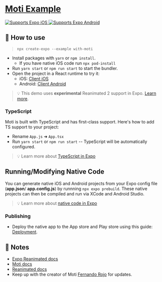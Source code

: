 # [Moti Example](https://moti.fyi/)

<p>
  <!-- iOS -->
  <a href="https://itunes.apple.com/app/apple-store/id982107779">
    <img alt="Supports Expo iOS" longdesc="Supports Expo iOS" src="https://img.shields.io/badge/iOS-4630EB.svg?style=flat-square&logo=APPLE&labelColor=999999&logoColor=fff" />
  </a>
  <!-- Android -->
  <a href="https://play.google.com/store/apps/details?id=host.exp.exponent&referrer=blankexample">
    <img alt="Supports Expo Android" longdesc="Supports Expo Android" src="https://img.shields.io/badge/Android-4630EB.svg?style=flat-square&logo=ANDROID&labelColor=A4C639&logoColor=fff" />
  </a>
  <!-- Web -->
  <!-- <a href="https://docs.expo.dev/workflow/web/">
    <img alt="Supports Expo Web" longdesc="Supports Expo Web" src="https://img.shields.io/badge/web-4630EB.svg?style=flat-square&logo=GOOGLE-CHROME&labelColor=4285F4&logoColor=fff" />
  </a> -->
</p>

## 🚀 How to use

> `npx create-expo --example with-moti`

- Install packages with `yarn` or `npm install`.
  - If you have native iOS code run `npx pod-install`
- Run `yarn start` or `npm run start` to start the bundler.
- Open the project in a React runtime to try it:
  - iOS: [Client iOS](https://itunes.apple.com/app/apple-store/id982107779)
  - Android: [Client Android](https://play.google.com/store/apps/details?id=host.exp.exponent&referrer=blankexample)

> 💡 This demo uses **experimental** Reanimated 2 support in Expo. [Learn more](https://docs.expo.dev/versions/latest/sdk/reanimated/#experimental-support-for-v2).

### TypeScript

Moti is built with TypeScript and has first-class support. Here's how to add TS support to your project:

- Rename `App.js` ➜ `App.tsx`
- Run `yarn start` or `npm run start` -- TypeScript will be automatically configured.

> 💡 Learn more about [TypeScript in Expo](https://docs.expo.dev/guides/typescript/)

## Running/Modifying Native Code

You can generate native iOS and Android projects from your Expo config file (**app.json**/ **app.config.js**) by runnning `npx expo prebuild`. These native projects can then be compiled and run via XCode and Android Studio.

> 💡 Learn more about [native code in Expo](https://docs.expo.dev/workflow/customizing/)

### Publishing

- Deploy the native app to the App store and Play store using this guide: [Deployment](https://docs.expo.dev/distribution/app-stores/).

## 📝 Notes

- [Expo Reanimated docs](https://docs.expo.dev/versions/latest/sdk/reanimated)
- [Moti docs](https://moti.fyi/)
- [Reanimated docs](https://docs.swmansion.com/react-native-reanimated/docs/2.0.0-alpha.8/)
- Keep up with the creator of Moti [Fernando Rojo](https://twitter.com/FernandoTheRojo) for updates.
